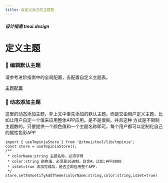 ```yaml
---
title: 自定义自己的主题色
---
```


<dirtoc></dirtoc>

##### 设计指南 tmui.design

# 定义主题


### :tada: 编辑默认主题

请参考进阶指南中的全局配置，去配置自定义主题表。


[主题配置](doc/advanced/theme.md)



### :tada: 动态添加主题
这里的动态添加主题，非上文中事先添加的默认主题。而是交由用户定义主题，比如让用户自定一个值来应用整体APP应用。是不是很爽。并且这种
方式是不限制主题数的。只要提供一个颜色值和一个主题名称即可。每个用户都可以定制化自己的属性色彩APP

```
import { useTmpiniaStore } from '@/tmui/tool/lib/tmpinia';
const store = useTmpiniaStore();
/**
 * colorName:string 主题名称，必须字母
 * color:string 颜色值，必须是16进制，且含#。比如:#FF0000
 * isSet=true 添加完成后，是否立即应用整个APP.
 */
store.setTmVuetifyAddTheme(colorName:string,color:string,isSet=true) 

```